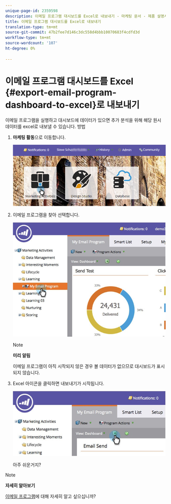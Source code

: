 ```yaml
---
unique-page-id: 2359598
description: 이메일 프로그램 대시보드를 Excel로 내보내기 - 마케팅 문서 - 제품 설명서
title: 이메일 프로그램 대시보드를 Excel로 내보내기
translation-type: tm+mt
source-git-commit: 47b2fee7d146c3dc558d4bbb10070683f4cdfd3d
workflow-type: tm+mt
source-wordcount: '107'
ht-degree: 0%

---
```



# 이메일 프로그램 대시보드를 Excel {#export-email-program-dashboard-to-excel}로 내보내기

이메일 프로그램을 실행하고 대시보드에 데이터가 있으면 추가 분석을 위해 해당 원시 데이터를 excel로 내보낼 수 있습니다. 방법

1. **마케팅 활동**&#x200B;으로 이동합니다.

   ![](assets/login-marketing-activities-1.png)

1. 이메일 프로그램을 찾아 선택합니다.

   ![](assets/lifecycledashboard.jpg)

   >[!NOTE]
   >
   >**미리 알림**
   >
   >
   >이메일 프로그램이 아직 시작되지 않은 경우 볼 데이터가 없으므로 대시보드가 표시되지 않습니다.

1. Excel 아이콘을 클릭하면 내보내기가 시작됩니다.

   ![](assets/lifecycle.jpg)

   아주 쉬운거지?

>[!NOTE]
>
>**자세히 알아보기**
>
>[이메일 프로그램](http://docs.marketo.com/display/docs/email+programs)에 대해 자세히 알고 싶으십니까?

